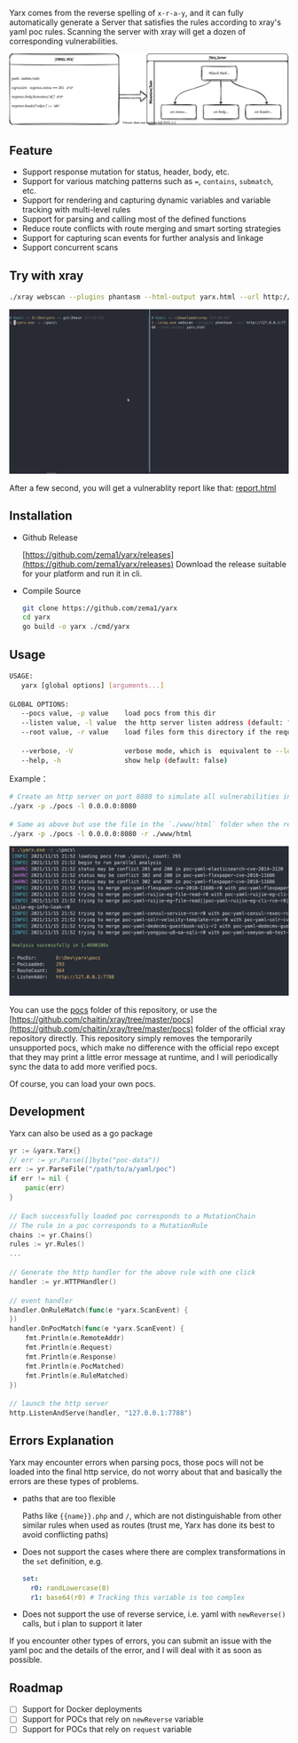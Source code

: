 Yarx comes from the reverse spelling of `x-r-a-y`, and it can fully automatically generate a Server that satisfies the rules according to xray's yaml poc rules. Scanning the server with xray will get a dozen of  corresponding vulnerabilities.

![yarx-core](assets/images/core.svg)

## Feature

+ Support response mutation for status, header, body, etc.
+ Support for various matching patterns such as `=`, `contains`, `submatch`, etc.
+ Support for rendering and capturing dynamic variables and variable tracking with multi-level rules
+ Support for parsing and calling most of the defined functions
+ Reduce route conflicts with route merging and smart sorting strategies
+ Support for capturing scan events for further analysis and linkage
+ Support concurrent scans

## Try with xray

```bash
./xray webscan --plugins phantasm --html-output yarx.html --url http://yarx.koalr.me:8080
```

![running](./assets/images/scan.gif)

After a few second, you will get a vulnerablity report  like that:  [report.html](https://yarx.koalr.me:8080/report.html)


## Installation
+ Github Release
  
  [https://github.com/zema1/yarx/releases](https://github.com/zema1/yarx/releases) 
  Download the release suitable for your platform and run it in cli.
  
+ Compile Source
  ```bash
  git clone https://github.com/zema1/yarx
  cd yarx
  go build -o yarx ./cmd/yarx
  ```

## Usage

```bash
USAGE:
   yarx [global options] [arguments...]

GLOBAL OPTIONS:
   --pocs value, -p value    load pocs from this dir
   --listen value, -l value  the http server listen address (default: "127.0.0.1:7788")
   --root value, -r value    load files form this directory if the requested path is not found

   --verbose, -V             verbose mode, which is  equivalent to --log-level debug (default: false)
   --help, -h                show help (default: false)
```

Example：

```bash
# Create an http server on port 8080 to simulate all vulnerabilities in the pocs folder
./yarx -p ./pocs -l 0.0.0.0:8080

# Same as above but use the file in the `./www/html` folder when the request path doesn't match any poc
./yarx -p ./pocs -l 0.0.0.0:8080 -r ./www/html
```
![running](assets/images/running.png)

You can use the [pocs](./pocs) folder of this repository, or use the [https://github.com/chaitin/xray/tree/master/pocs](https://github.com/chaitin/xray/tree/master/pocs) folder of the official xray repository directly. This repository simply removes the temporarily unsupported pocs, which make no difference with the official repo except that they may print a little error message at runtime, and I will periodically sync the data to add more verified pocs.

Of course, you can load your own pocs.

## Development

Yarx can also be used as a go package

```go
yr := &yarx.Yarx{}
// err := yr.Parse([]byte("poc-data"))
err := yr.ParseFile("/path/to/a/yaml/poc")
if err != nil {
    panic(err)
}

// Each successfully loaded poc corresponds to a MutationChain
// The rule in a poc corresponds to a MutationRule
chains := yr.Chains()
rules := yr.Rules()
...

// Generate the http handler for the above rule with one click
handler := yr.HTTPHandler()

// event handler
handler.OnRuleMatch(func(e *yarx.ScanEvent) {
})
handler.OnPocMatch(func(e *yarx.ScanEvent) {
    fmt.Println(e.RemoteAddr)
    fmt.Println(e.Request)
    fmt.Println(e.Response)
    fmt.Println(e.PocMatched)
    fmt.Println(e.RuleMatched)
})

// launch the http server
http.ListenAndServe(handler, "127.0.0.1:7788")
```

## Errors Explanation

Yarx may encounter errors when parsing pocs, those pocs will not be loaded into the final http service, do not worry about that and basically the errors are these types of problems.

+ paths that are too flexible

  Paths like `{{name}}.php` and `/`, which are not distinguishable from other similar rules when used as routes (trust me, Yarx has done its best to avoid conflicting paths)

+ Does not support the cases where there are complex transformations in the ``set`` definition, e.g.

  ```yaml
  set:
    r0: randLowercase(8)
    r1: base64(r0) # Tracking this variable is too complex
  ```
  
+ Does not support the use of reverse service, i.e. yaml with `newReverse()` calls, but i plan to support it later

If you encounter other types of errors, you can submit an issue with the yaml poc and the details of the error, and I will deal with it as soon as possible.

## Roadmap

- [ ] Support for Docker deployments
- [ ] Support for POCs that rely on `newReverse` variable
- [ ] Support for POCs that rely on `request` variable
